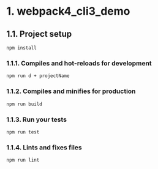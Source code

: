 # 1. webpack4_cli3_demo

## 1.1. Project setup
```
npm install
```

### 1.1.1. Compiles and hot-reloads for development
```
npm run d + projectName
```

### 1.1.2. Compiles and minifies for production
```
npm run build
```

### 1.1.3. Run your tests
```
npm run test
```

### 1.1.4. Lints and fixes files
```
npm run lint
```

